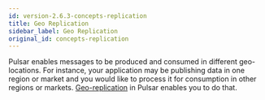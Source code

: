 ```yaml
---
id: version-2.6.3-concepts-replication
title: Geo Replication
sidebar_label: Geo Replication
original_id: concepts-replication
---
```


Pulsar enables messages to be produced and consumed in different geo-locations. For instance, your application may be publishing data in one region or market and you would like to process it for consumption in other regions or markets. [Geo-replication](administration-geo.md) in Pulsar enables you to do that.

